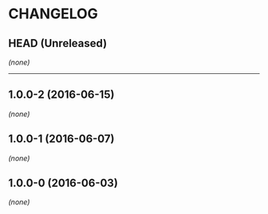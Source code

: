 CHANGELOG
=========

## HEAD (Unreleased)
_(none)_

--------------------

## 1.0.0-2 (2016-06-15)
_(none)_

## 1.0.0-1 (2016-06-07)
_(none)_

## 1.0.0-0 (2016-06-03)
_(none)_

